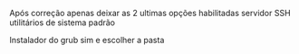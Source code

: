 Após correção apenas deixar as 2 ultimas opções habilitadas
  servidor SSH
  utilitários de sistema padrão

  Instalador do grub sim e escolher a pasta
